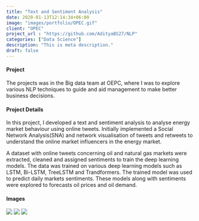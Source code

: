 ```yaml
---
title: "Text and Sentiment Analysis"
date: 2020-01-13T12:14:34+06:00
image: "images/portfolio/OPEC.gif"
client: "OPEC"
project_url : "https://github.com/AdityaBS27/NLP"
categories: ["Data Science"]
description: "This is meta description."
draft: false
---
```


#### Project

The projects was in the Big data team at OEPC, where I was to explore various NLP techniques to guide and aid management to make better business decisions.


#### Project Details

In this project, I developed a text and sentiment analysis to  analyse energy market behaviour using online tweets. Initially implemented a Social Network Analysis(SNA) and network visualisation of tweets and retweets to understand the online market  influencers in the energy market.

A dataset with online tweets concerning oil and natural gas markets were extracted, cleaned and assigned sentiments to train the deep learning models. The data was trained on various deep learning models  such as LSTM, Bi-LSTM, TreeLSTM and Trandformers. The trained model was used to predict daily markets sentiments. These models along with sentiments were explored to forecasts oil prices and oil demand.


#### Images

![](/images/portfolio/1_1.png)
![](/images/portfolio/1_2.png)
![](/images/portfolio/1_3.png)

